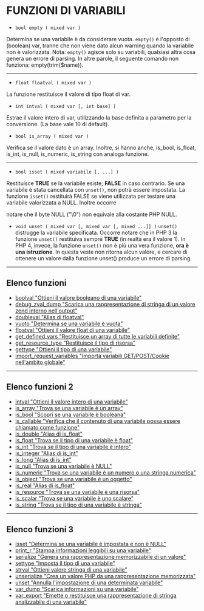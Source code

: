 # FUNZIONI DI VARIABILI

* `bool empty ( mixed var )`

Determina se una variabile è da considerare vuota. `empty()` è l'opposto di (boolean) var, tranne che
non viene dato alcun warning quando la variabile non è valorizzata. Nota: `empty()` agisce solo su
variabili, qualsiasi altra cosa genera un errore di parsing. In altre parole, il seguente comando non
funziona: empty(trim($name)).

---

* `float floatval ( mixed var )`

La funzione restituisce il valore di tipo float di var.

* `int intval ( mixed var [, int base] )`

Estrae il valore intero di var, utilizzando la base definita a parametro per la conversione. (La base
vale 10 di default).

* `bool is_array ( mixed var )`

Verifica se il valore dato è un array.
Inoltre, si hanno anche, is_bool, is_float, is_int, is_null, is_numeric, is_string con analoga funzione.

---

* `bool isset ( mixed variabile [, ...] )`

Restituisce **TRUE** se la variabile esiste; **FALSE** in caso contrario.
Se una variabile è stata cancellata con `unset()`, non potrà essere impostata. La funzione `isset()`
restituirà FALSE se viene utilizzata per testare una variabile valorizzata a NULL. Inoltre occorre

notare che il byte NULL ("\0") non equivale alla costante PHP NULL.

* `void unset ( mixed var [, mixed var [, mixed ...]] )`
`unset()` distrugge la variabile specificata. Occorre notare che in PHP 3 la funzione `unset()` restituiva
sempre **TRUE** (in realtà era il valore 1). In PHP 4, invece, la funzione `unset()` non è più una vera
funzione, __ora è una istruzione__. In questa veste non ritorna alcun valore, e cercare di ottenere un
valore dalla funzione unset() produce un errore di parsing.

---

## Elenco funzioni

* [boolval "Ottieni il valore booleano di una variabile"](http://www.php.net/manual/en/function.boolval.php)
* [debug_zval_dump "Scarica una rappresentazione di stringa di un valore zend interno nell'output"](http://www.php.net/manual/en/function.debug-zval-dump.php)
* [doubleval "Alias di floatval"](http://www.php.net/manual/en/function.doubleval.php)
* [vuoto "Determina se una variabile è vuota"](http://www.php.net/manual/en/function.empty.php)
* [floatval "Ottieni il valore float di una variabile"](http://www.php.net/manual/en/function.floatval.php)
* [get_defined_vars "Restituisce un array di tutte le variabili definite"](http://www.php.net/manual/en/function.get-defined-vars.php)
* [get_resource_type "Restituisce il tipo di risorsa"](http://www.php.net/manual/en/function.get-resource-type.php)
* [gettype "Ottieni il tipo di una variabile"](http://www.php.net/manual/en/function.gettype.php)
* [import_request_variables "Importa variabili GET/POST/Cookie nell'ambito globale"](http://www.php.net/manual/en/function.import-request-variables.php)

---

## Elenco funzioni 2

* [intval "Ottieni il valore intero di una variabile"](http://www.php.net/manual/en/function.intval.php)
* [is_array "Trova se una variabile è un array"](http://www.php.net/manual/en/function.is-array.php)
* [is_bool "Scopri se una variabile è booleana"](http://www.php.net/manual/en/function.is-bool.php)
* [is_callable "Verifica che il contenuto di una variabile possa essere chiamato come funzione"](http://www.php.net/manual/en/function.is-callable.php)
* [is_double "Alias di is_float"](http://www.php.net/manual/en/function.is-double.php)
* [is_float "Trova se il tipo di una variabile è float"](http://www.php.net/manual/en/function.is-float.php)
* [is_int "Trova se il tipo di una variabile è intero"](http://www.php.net/manual/en/function.is-int.php)
* [is_integer "Alias di is_int"](http://www.php.net/manual/en/function.is-integer.php)
* [is_long "Alias di is_int"](http://www.php.net/manual/en/function.is-long.php)
* [is_null "Trova se una variabile è NULL"](http://www.php.net/manual/en/function.is-null.php)
* [is_numeric "Trova se una variabile è un numero o una stringa numerica"](http://www.php.net/manual/en/function.is-numeric.php)
* [is_object "Trova se una variabile è un oggetto"](http://www.php.net/manual/en/function.is-object.php)
* [is_real "Alias di is_float"](http://www.php.net/manual/en/function.is-real.php)
* [is_resource "Trova se una variabile è una risorsa"](http://www.php.net/manual/en/function.is-resource.php)
* [is_scalar "Trova se una variabile è uno scalare"](http://www.php.net/manual/en/function.is-scalar.php)
* [is_string "Trova se il tipo di una variabile è stringa"](http://www.php.net/manual/en/function.is-string.php)

---

## Elenco funzioni 3

* [isset "Determina se una variabile è impostata e non è NULL"](http://www.php.net/manual/en/function.isset.php)
* [print_r "Stampa informazioni leggibili su una variabile"](http://www.php.net/manual/en/function.print-r.php)
* [serialize "Genera una rappresentazione memorizzabile di un valore"](http://www.php.net/manual/en/function.serialize.php)
* [settype "Imposta il tipo di una variabile"](http://www.php.net/manual/en/function.settype.php)
* [strval "Ottieni valore stringa di una variabile"](http://www.php.net/manual/en/function.strval.php)
* [unserialize "Crea un valore PHP da una rappresentazione memorizzata"](http://www.php.net/manual/en/function.unserialize.php)
* [unset "Annulla l'impostazione di una determinata variabile"](http://www.php.net/manual/en/function.unset.php)
* [var_dump "Scarica informazioni su una variabile"](http://www.php.net/manual/en/function.var-dump.php)
* [var_export "Emette o restituisce una rappresentazione di stringa analizzabile di una variabile"](http://www.php.net/manual/en/function.var-export.php)
